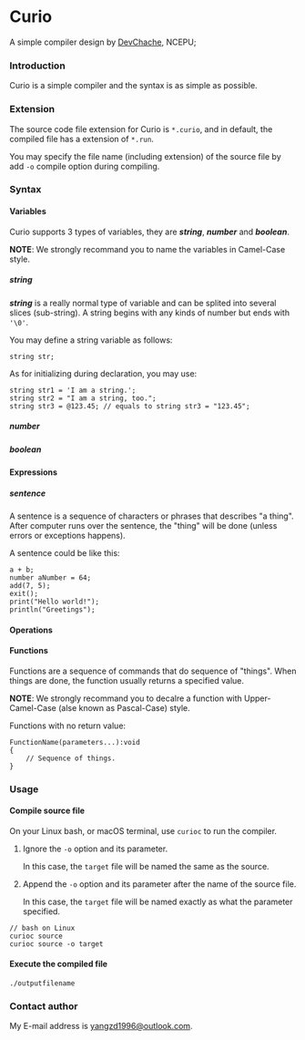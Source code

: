 # Curio
A simple compiler design by [DevChache](https://github.com/DevChache), NCEPU;

### Introduction
Curio is a simple compiler and the syntax is as simple as possible.

### Extension
The source code file extension for Curio is `*.curio`, and in default, the compiled file has a extension of `*.run`.

You may specify the file name (including extension) of the source file by add `-o` compile option during compiling.
### Syntax
#### Variables
Curio supports 3 types of variables, they are ***string***, ***number*** and ***boolean***. 

**NOTE**: We strongly recommand you to name the variables in Camel-Case style.

##### string
***string*** is a really normal type of variable and can be splited into several slices (sub-string). A string begins with any kinds of number but ends with `'\0'`.

You may define a string variable as follows:

```
string str;
```
As for initializing during declaration, you may use:
```
string str1 = 'I am a string.';
string str2 = "I am a string, too.";
string str3 = @123.45; // equals to string str3 = "123.45"; 
```

##### number
##### boolean


#### Expressions
##### sentence
A sentence is a sequence of characters or phrases that describes "a thing".
After computer runs over the sentence, the "thing" will be done (unless errors or exceptions happens).

A sentence could be like this:
```
a + b;
number aNumber = 64;
add(7, 5);
exit();
print("Hello world!");
println("Greetings");
```
#### Operations
#### Functions
Functions are a sequence of commands that do sequence of "things". When things are done, the function usually returns a specified value.

**NOTE**: We strongly recommand you to decalre a function with Upper-Camel-Case (alse known as Pascal-Case) style.

Functions with no return value:
```
FunctionName(parameters...):void
{
    // Sequence of things.
}
```

### Usage
#### Compile source file
On your Linux bash, or macOS terminal, use `curioc` to run the compiler.

1. Ignore the `-o` option and its parameter.

    In this case, the `target` file will be named the same as the source.
2. Append the `-o` option and its parameter after the name of the source file.

    In this case, the `target` file will be named exactly as what the parameter specified.
```
// bash on Linux
curioc source
curioc source -o target
```
#### Execute the compiled file
```
./outputfilename
```

### Contact author
My E-mail address is <yangzd1996@outlook.com>.